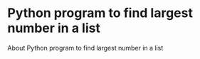 # Python program to find largest number in a list
 About Python program to find largest number in a list
